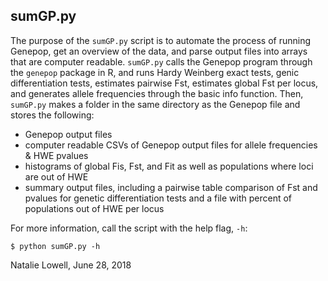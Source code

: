 ## sumGP.py

The purpose of the `sumGP.py` script is to automate the process of running Genepop, get an overview of the data, and parse output files into arrays that are computer readable. `sumGP.py` calls the Genepop program through the `genepop` package in R, and runs Hardy Weinberg exact tests, genic differentiation tests, estimates pairwise Fst, estimates global Fst per locus, and generates allele frequencies through the basic info function. Then, `sumGP.py` makes a folder in the same directory as the Genepop file and stores the following:
 - Genepop output files
 - computer readable CSVs of Genepop output files for allele frequencies & HWE pvalues
 - histograms of global Fis, Fst, and Fit as well as populations where loci are out of HWE
 - summary output files, including a pairwise table comparison of Fst and pvalues for genetic differentiation tests and a file with percent of populations out of HWE per locus

For more information, call the script with the help flag, `-h`:

``$ python sumGP.py -h``

Natalie Lowell, June 28, 2018